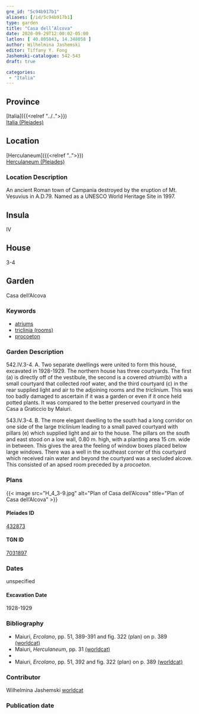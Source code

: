 ```yaml
---
gre_id: "5c94b917b1"
aliases: [/id/5c94b917b1]
type: garden
title: "Casa dell’Alcova"
date: 2020-09-29T12:00:02-05:00
latlon: [ 40.805843, 14.348058 ]
author: Wilhelmina Jashemski
editor: Tiffany Y. Fong
Jashemski-catalogue: 542-543
draft: true

categories:
 - "Italia"
---
```


## Province

[Italia]({{<relref "../..">}}) \
[Italia (Pleiades)](https://pleiades.stoa.org/places/1052)


## Location

 [Herculaneum]({{<relref "..">}}) \
 [Herculaneum (Pleiades)](https://pleiades.stoa.org/places/432873)


### Location Description
An ancient Roman town of Campania destroyed by the eruption of Mt. Vesuvius in A.D.79. Named as a UNESCO World Heritage Site in 1997.

## Insula
IV

## House
3-4

## Garden
Casa dell’Alcova


### Keywords
- [atriums](http://vocab.getty.edu/page/aat/300080798)
- [triclinia (rooms)](http://vocab.getty.edu/page/aat/300004359)
- [procoeton](#)

### Garden Description
542.IV.3-4.
A. Two separate dwellings were united to form this house, excavated in 1928-1929. The northern house has three courtyards. The first (a) is directly off of the vestibule, the second is a covered *atrium*(b) with a small courtyard that collected roof water, and the third courtyard (c) in the rear supplied light and air to the adjoining rooms and the *triclinium*. This was too badly damaged to ascertain if it was a garden or even if it once held potted plants. It was compared to the better preserved courtyard in the Casa a Graticcio by Maiuri.

543.IV.3-4.
B. The more elegant dwelling to the south had a long corridor on one side of the large *triclinium* leading to a small paved courtyard with pillars (e) which supplied light and air to the house. The pillars on the south and east stood on a low wall, 0.80 m. high, with a planting area 15 cm. wide in between. This gives the area the feeling of window boxes placed below large windows. There was a well in the southeast corner of this courtyard which received rain water and beyond the courtyard was a secluded alcove. This consisted of an apsed room preceded by a *procoeton*.
<!--### Maps-->

<!--
OLD WAY (DO NOT USE)
![alt_text](../../images/image_name.ext)
*CAPTION*

NEW WAY ↓↓↓↓
{{< image src="../image_name.ext" alt="ALT_TEXT" title="CAPTION" >}}
-->

### Plans

{{< image src="H_4_3-9.jpg" alt="Plan of Casa dell’Alcova" title="Plan of Casa dell’Alcova" >}}




<!--### Images-->

#### Pleiades ID
[432873](https://pleiades.stoa.org/places/432873)

#### TGN ID
[7031897](http://vocab.getty.edu/page/tgn/7031897)


### Dates

unspecified

#### Excavation Date

1928-1929

### Bibliography

- Maiuri, *Ercolano*, pp. 51, 389-391 and fig. 322 (plan) on p. 389 [(worldcat)](http://www.worldcat.org/oclc/490581395)
- Maiuri, *Herculaneum*, pp. 31 [(worldcat)](http://www.worldcat.org/oclc/1107784297)
-
- Maiuri, *Ercolano*, pp. 51, 392 and fig. 322 (plan) on p. 389 [(worldcat)](http://www.worldcat.org/oclc/490581395)

<!--#### Periodo ID-->

<!-- [PERIODO_ID](https://pleiades.stoa.org/places/PLEIADES_ID) -->

### Contributor

Wilhelmina Jashemski [worldcat](http://worldcat.org/identities/lccn-n80037970/)

### Publication date



<!--### Related articles-->

<!-- Links to other related articles. Leave blank for now -->
